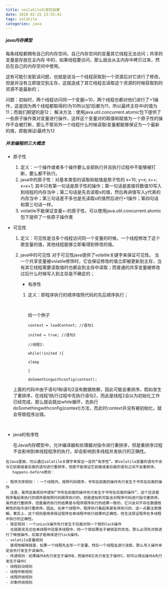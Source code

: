 ```yaml
---
title: voilatile引发的血案 
date: 2018-02-25 23:55:41
tags: volatile
categories: java
---
```


##### java内存模型

每条线程都拥有自己的内存空间，自己内存空间的变量其它线程无法访问；共享的变量是存放在主内存 中的，如果线程要访问，那么就会从主内存中拷贝过来，然后在自己的内存空间中使用。

这有可能引发脏读问题，也就是说当一个线程获取到一个资源后对它进行了修改，但是并没有立即提交到主存，这就造成了其它线程去读取这个资源的时候获取到的资源不是最新的；

问题：初始时，两个线程访问同一个变量i=10，两个线程也都对他们进行了+1操作，这是因为两个线程都取得的i为10所以加1后都为11，所以最终主存中i的值为11；而我们期望的是12；
解决方法：使用java.util.concurrent.atomic包下提供了一些原子操作类对变量进行操作，这样这个变量对的取值和赋值为一个原子性的操作不会被打断，那么不管另外一个线程什么时候读取i变量都能够保证为一个最新的值，即能保证i最终为12

##### 并发编程的三大概念

- 原子性

  1. 定义：一个操作或者多个操作要么全部执行并且执行过程中不能够被打断，要么都不执行。
  2. java中的原子性：对基本类型的读取和赋值是原子性的
     x=10;
     y=x;
     x++;
     x=x+1;
     其中只有第一句话是原子性的操作；第一句话是直接将数值10写入到线程的内存当中；第二句话是先去读取x的值，然后再讲值写入y代表的内存当中；第三句话差不多也是先读取x的值然后进行+1操作；第四句话和第三句话一样。
  3. voilatile不能保证变量+-的原子性，可以使用java.util.concurrent.atomic包下提供了一些原子操作类

- 可见性

  1. 定义：可见性是当多个线程访问同一个变量的时候，一个线程修改了这个歌变量的值，其他线程能够立即看得到修改的值。

  2. java中的可见性
     对于可见性java提供了volatile关键字来保证可见性。
     当一个共享变量被volatile修饰时，它会保证修改的值立即被更新到主存，当有其它线程需要读取值时也都会到主存中读取；而普通的共享变量被修改过后什么时候写入到主存是不确定的；

     - 有序性

     1. 定义：即程序执行的顺序按照代码的先后顺序执行；

        ​

        给一个例子

        ```
        context = loadContext; //语句1

        inited = true; //语句2

        //线程2:

        while(!inited ){

        sleep

        }

        doSomethingwithconfig(context);

        ```

  上面的代码中由于语句1和语句2没有数据依赖，因此可能会重排序。假如发生了重排序，在线程1执行过程中先执行语句2，而此是线程2会以为初始化工作已经完成，那么就会跳出while循环，去执行doSomethingwithconfig(context)方法，而此时context并没有被初始化，就会导致程序出错。

  ​               

- java的有序性

  在Java内存模型中，允许编译器和处理器对指令进行重排序，但是重排序过程不会影响到单线程程序的执行，却会影响到多线程并发执行的正确性。

```
在Java里面，可以通过volatile关键字来保证一定的“有序性”。即volatile变量的语句不会与它前面或者后面的语句进行重排序，但是不能保证它前面或者后面的语句之间不会重排序。
   happens-before原则：

- 程序次序规则：：一个线程内，按照代码顺序，书写在前面的操作先行发生于书写在后面的操作
  注意，虽然这条规则中提到“书写在前面的操作先行发生于书写在后面的操作”，这个应该是程序看起来执行的顺序是按照代码顺序执行的，但是虚拟机可能会对程序代码进行指令重排序。虽然进行重排序，但是最终执行的结果是与程序顺序执行的结果一致的，它只会对不存在数据依赖性的指令进行重排序。因此，在单个线程中，程序执行看起来是有序执行的，这一点要注意理解。事实上，这个规则是用来保证程序在单线程中执行结果的正确性，但无法保证程序在多线程中执行的正确性。
- 锁定规则：一个unLock操作先行发生于后面对同一个锁的lock操作
  也就是说无论在单线程中还是多线程中，同一个锁如果处于被锁定的状态，那么必须先对锁进行了释放操作，后面才能继续进行lock操作。
- volatile变量规则
  直观地解释就是，如果一个线程先去写一个变量，然后一个线程去进行读取，那么写入操作肯定会先行发生于读操作。
- 传递规则：如果操作A先行发生于操作B，而操作B又先行发生于操作C，则可以得出操作A先行发生于操作C
- 线程启动规则
- 线程中断规则
- 线程终结规则
- 对象终结规则

```